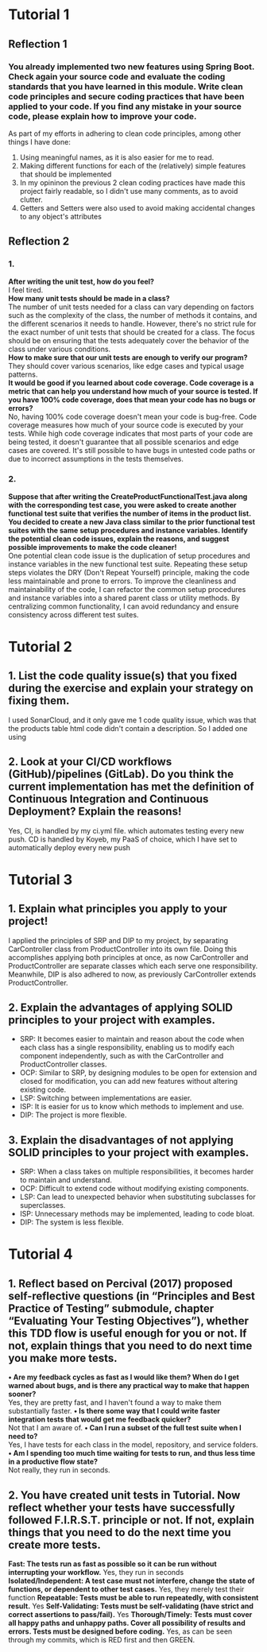 # Tutorial 1
## Reflection 1
### You already implemented two new features using Spring Boot. Check again your source code and evaluate the coding standards that you have learned in this module. Write clean code principles and secure coding practices that have been applied to your code.  If you find any mistake in your source code, please explain how to improve your code.
As part of my efforts in adhering to clean code principles, among other things I have done:
1. Using meaningful names, as it is also easier for me to read.
2. Making different functions for each of the (relatively) simple features that should be implemented
3. In my opininon the previous 2 clean coding practices have made this project fairly readable, so I didn't use many comments, as to avoid clutter.
4. Getters and Setters were also used to avoid making accidental changes to any object's attributes

## Reflection 2
### 1.
**After writing the unit test, how do you feel?** \
I feel tired. \
**How many unit tests should be made in a class?** \
The number of unit tests needed for a class can vary depending on factors such as the complexity of the class, the number of methods it contains, and the different scenarios it needs to handle. However, there's no strict rule for the exact number of unit tests that should be created for a class. The focus should be on ensuring that the tests adequately cover the behavior of the class under various conditions. \
**How to make sure that our unit tests are enough to verify our program?** \
They should cover various scenarios, like edge cases and typical usage patterns. \
**It would be good if you learned about code coverage. Code coverage is a metric that can help you understand how much of your source is tested. If you have 100% code coverage, does that mean your code has no bugs or errors?** \
No, having 100% code coverage doesn't mean your code is bug-free. Code coverage measures how much of your source code is executed by your tests. While high code coverage indicates that most parts of your code are being tested, it doesn't guarantee that all possible scenarios and edge cases are covered. It's still possible to have bugs in untested code paths or due to incorrect assumptions in the tests themselves.

### 2.
**Suppose that after writing the CreateProductFunctionalTest.java along with the corresponding test case, you were asked to create another functional test suite that verifies the number of items in the product list. You decided to create a new Java class similar to the prior functional test suites with the same setup procedures and instance variables. Identify the potential clean code issues, explain the reasons, and suggest possible improvements to make the code cleaner!** \
One potential clean code issue is the duplication of setup procedures and instance variables in the new functional test suite. Repeating these setup steps violates the DRY (Don't Repeat Yourself) principle, making the code less maintainable and prone to errors.
To improve the cleanliness and maintainability of the code, I can refactor the common setup procedures and instance variables into a shared parent class or utility methods. By centralizing common functionality, I can avoid redundancy and ensure consistency across different test suites.

# Tutorial 2
## 1. List the code quality issue(s) that you fixed during the exercise and explain your strategy on fixing them.
I used SonarCloud, and it only gave me 1 code quality issue, which was that the products table html code didn't contain a description. So I added one using <caption>
## 2. Look at your CI/CD workflows (GitHub)/pipelines (GitLab). Do you think the current implementation has met the definition of Continuous Integration and Continuous Deployment? Explain the reasons!
Yes, CI, is handled by my ci.yml file. which automates testing every new push. CD is handled by Koyeb, my PaaS of choice, which I have set to automatically deploy every new push


# Tutorial 3
## 1. Explain what principles you apply to your project!
I applied the principles of SRP and DIP to my project, by separating CarController class from ProductController into its own file. Doing this accomplishes applying both principles at once, as now CarController and ProductController are separate classes which each serve one responsibility. Meanwhile, DIP is also adhered to now, as previously CarController extends ProductController.

## 2. Explain the advantages of applying SOLID principles to your project with examples.
  - SRP: It becomes easier to maintain and reason about the code when each class has a single responsibility, enabling us to modify each component independently, such as with the CarController and ProductController classes.
  - OCP: Similar to SRP, by designing modules to be open for extension and closed for modification, you can add new features without altering existing code.
  - LSP: Switching between implementations are easier.
  - ISP: It is easier for us to know which methods to implement and use.
  - DIP: The project is more flexible.

## 3. Explain the disadvantages of not applying SOLID principles to your project with examples.
  - SRP: When a class takes on multiple responsibilities, it becomes harder to maintain and understand.
  - OCP: Difficult to extend code without modifying existing components.
  - LSP:  Can lead to unexpected behavior when substituting subclasses for superclasses.
  - ISP: Unnecessary methods may be implemented, leading to code bloat.
  - DIP: The system is less flexible.

# Tutorial 4
## 1. Reflect based on Percival (2017) proposed self-reflective questions (in “Principles and Best Practice of Testing” submodule, chapter “Evaluating Your Testing Objectives”), whether this TDD flow is useful enough for you or not. If not, explain things that you need to do next time you make more tests.

**• Are my feedback cycles as fast as I would like them? When do I get
warned about bugs, and is there any practical way to make that happen
sooner?** \
Yes, they are pretty fast, and I haven't found a way to make them substantially faster.
**• Is there some way that I could write faster integration tests that would
get me feedback quicker?** \
Not that I am aware of.
**• Can I run a subset of the full test suite when I need to?** \
Yes, I have tests for each class in the model, repository, and service folders.
**• Am I spending too much time waiting for tests to run, and thus less time
in a productive flow state?** \
Not really, they run in seconds.

## 2. You have created unit tests in Tutorial. Now reflect whether your tests have successfully followed F.I.R.S.T. principle or not. If not, explain things that you need to do the next time you create more tests.
**Fast: The tests run as fast as possible so it can be run without interrupting your
workflow.** Yes, they run in seconds
**Isolated/Independent: A test case must not interfere, change the state of functions,
or dependent to other test cases.** Yes, they merely test their function
**Repeatable: Tests must be able to run repeatedly, with consistent result.** Yes
**Self-Validating: Tests must be self-validating (have strict and correct assertions to
pass/fail).** Yes
**Thorough/Timely: Tests must cover all happy paths and unhappy paths. Cover all
possibility of results and errors. Tests must be designed before coding.** Yes, as can be seen through my commits, which is RED first and then GREEN.
